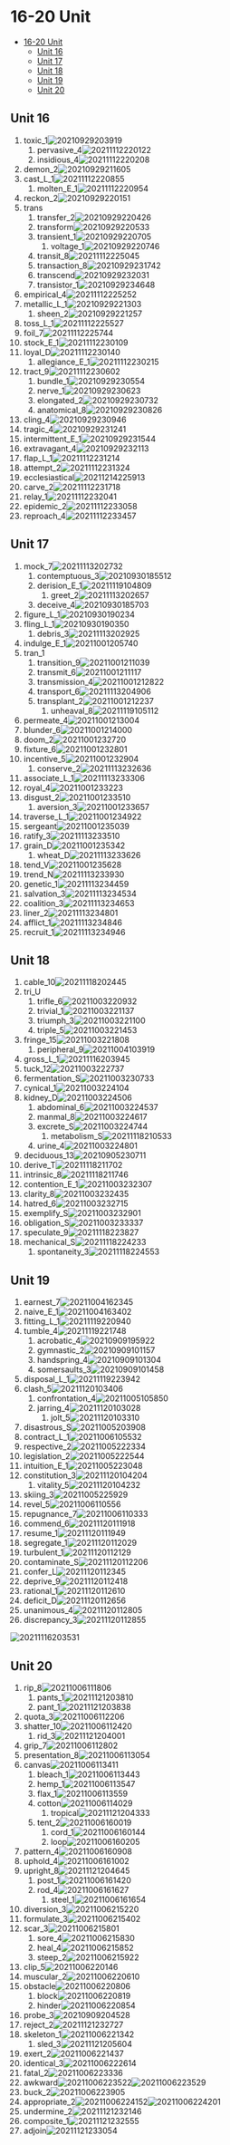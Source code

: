 # 16-20 Unit

- [16-20 Unit](#16-20-unit)
  - [Unit 16](#unit-16)
  - [Unit 17](#unit-17)
  - [Unit 18](#unit-18)
  - [Unit 19](#unit-19)
  - [Unit 20](#unit-20)

## Unit 16

1. toxic_1![20210929203919](https://raw.githubusercontent.com/Logible/Image/main/note_image/20210929203919.png)
   1. pervasive_4![20211112220122](https://raw.githubusercontent.com/Logible/Image/main/note_image/20211112220122.png)
   2. insidious_4![20211112220208](https://raw.githubusercontent.com/Logible/Image/main/note_image/20211112220208.png)
2. demon_2![20210929211605](https://raw.githubusercontent.com/Logible/Image/main/note_image/20210929211605.png)
3. cast_L_1![20211112220855](https://raw.githubusercontent.com/Logible/Image/main/note_image/20211112220855.png)
   1. molten_E_1![20211112220954](https://raw.githubusercontent.com/Logible/Image/main/note_image/20211112220954.png)
4. reckon_2![20210929220151](https://raw.githubusercontent.com/Logible/Image/main/note_image/20210929220151.png)
5. trans
   1. transfer_2![20210929220426](https://raw.githubusercontent.com/Logible/Image/main/note_image/20210929220426.png)
   2. transform![20210929220533](https://raw.githubusercontent.com/Logible/Image/main/note_image/20210929220533.png)
   3. transient_1![20210929220705](https://raw.githubusercontent.com/Logible/Image/main/note_image/20210929220705.png)
      1. voltage_1![20210929220746](https://raw.githubusercontent.com/Logible/Image/main/note_image/20210929220746.png)
   4. transit_8![20211112225045](https://raw.githubusercontent.com/Logible/Image/main/note_image/20211112225045.png)
   5. transaction_8![20210929231742](https://raw.githubusercontent.com/Logible/Image/main/note_image/20210929231742.png)
   6. transcend![20210929232031](https://raw.githubusercontent.com/Logible/Image/main/note_image/20210929232031.png)
   7. transistor_1![20210929234648](https://raw.githubusercontent.com/Logible/Image/main/note_image/20210929234648.png)
6. empirical_4![20211112225252](https://raw.githubusercontent.com/Logible/Image/main/note_image/20211112225252.png)
7. metallic_L_1![20210929221303](https://raw.githubusercontent.com/Logible/Image/main/note_image/20210929221303.png)
    1. sheen_2![20210929221257](https://raw.githubusercontent.com/Logible/Image/main/note_image/20210929221257.png)
8. toss_L_1![20211112225527](https://raw.githubusercontent.com/Logible/Image/main/note_image/20211112225527.png)
9. foil_7![20211112225744](https://raw.githubusercontent.com/Logible/Image/main/note_image/20211112225744.png)
10. stock_E_1![20211112230109](https://raw.githubusercontent.com/Logible/Image/main/note_image/20211112230109.png)
11. loyal_D![20211112230140](https://raw.githubusercontent.com/Logible/Image/main/note_image/20211112230140.png)
    1. allegiance_E_1![20211112230215](https://raw.githubusercontent.com/Logible/Image/main/note_image/20211112230215.png)
12. tract_9![20211112230602](https://raw.githubusercontent.com/Logible/Image/main/note_image/20211112230602.png)
    1. bundle_1![20210929230554](https://raw.githubusercontent.com/Logible/Image/main/note_image/20210929230554.png)
    2. nerve_1![20210929230623](https://raw.githubusercontent.com/Logible/Image/main/note_image/20210929230623.png)
    3. elongated_2![20210929230732](https://raw.githubusercontent.com/Logible/Image/main/note_image/20210929230732.png)
    4. anatomical_8![20210929230826](https://raw.githubusercontent.com/Logible/Image/main/note_image/20210929230826.png)
13. cling_4![20210929230946](https://raw.githubusercontent.com/Logible/Image/main/note_image/20210929230946.png)
14. tragic_4![20210929231241](https://raw.githubusercontent.com/Logible/Image/main/note_image/20210929231241.png)
15. intermittent_E_1![20210929231544](https://raw.githubusercontent.com/Logible/Image/main/note_image/20210929231544.png)
16. extravagant_4![20210929232113](https://raw.githubusercontent.com/Logible/Image/main/note_image/20210929232113.png)
17. flap_L_1![20211112231214](https://raw.githubusercontent.com/Logible/Image/main/note_image/20211112231214.png)
18. attempt_2![20211112231324](https://raw.githubusercontent.com/Logible/Image/main/note_image/20211112231324.png)
19. ecclesiastical![20211214225913](https://raw.githubusercontent.com/Logible/Image/main/note_image/20211214225913.png)
20. carve_2![20211112231718](https://raw.githubusercontent.com/Logible/Image/main/note_image/20211112231718.png)
21. relay_1![20211112232041](https://raw.githubusercontent.com/Logible/Image/main/note_image/20211112232041.png)
22. epidemic_2![20211112233058](https://raw.githubusercontent.com/Logible/Image/main/note_image/20211112233058.png)
23. reproach_4![20211112233457](https://raw.githubusercontent.com/Logible/Image/main/note_image/20211112233457.png)

## Unit 17

1. mock_7![20211113202732](https://raw.githubusercontent.com/Logible/Image/main/note_image/20211113202732.png)
   1. contemptuous_3![20210930185512](https://raw.githubusercontent.com/Logible/Image/main/note_image/20210930185512.png)
   2. derision_E_1![20211119104809](https://raw.githubusercontent.com/Logible/Image/main/note_image/20211119104809.png)
      1. greet_2![20211113202657](https://raw.githubusercontent.com/Logible/Image/main/note_image/20211113202657.png)
   3. deceive_4![20210930185703](https://raw.githubusercontent.com/Logible/Image/main/note_image/20210930185703.png)
2. figure_L_1![20210930190234](https://raw.githubusercontent.com/Logible/Image/main/note_image/20210930190234.png)
3. fling_L_1![20210930190350](https://raw.githubusercontent.com/Logible/Image/main/note_image/20210930190350.png)
   1. debris_3![20211113202925](https://raw.githubusercontent.com/Logible/Image/main/note_image/20211113202925.png)
4. indulge_E_1![20211001205740](https://raw.githubusercontent.com/Logible/Image/main/note_image/20211001205740.png)
5. tran_1
    1. transition_9![20211001211039](https://raw.githubusercontent.com/Logible/Image/main/note_image/20211001211039.png)
    2. transmit_6![20211001211117](https://raw.githubusercontent.com/Logible/Image/main/note_image/20211001211117.png)
    3. transmission_4![20211001212822](https://raw.githubusercontent.com/Logible/Image/main/note_image/20211001212822.png)
    4. transport_6![20211113204906](https://raw.githubusercontent.com/Logible/Image/main/note_image/20211113204906.png)
    5. transplant_2![20211001212237](https://raw.githubusercontent.com/Logible/Image/main/note_image/20211001212237.png)
       1. unheaval_8![20211119105112](https://raw.githubusercontent.com/Logible/Image/main/note_image/20211119105112.png)
6. permeate_4![20211001213004](https://raw.githubusercontent.com/Logible/Image/main/note_image/20211001213004.png)
7. blunder_6![20211001214000](https://raw.githubusercontent.com/Logible/Image/main/note_image/20211001214000.png)
8. doom_2![20211001232720](https://raw.githubusercontent.com/Logible/Image/main/note_image/20211001232720.png)
9. fixture_6![20211001232801](https://raw.githubusercontent.com/Logible/Image/main/note_image/20211001232801.png)
10. incentive_5![20211001232904](https://raw.githubusercontent.com/Logible/Image/main/note_image/20211001232904.png)
    1. conserve_2![20211113232636](https://raw.githubusercontent.com/Logible/Image/main/note_image/20211113232636.png)
11. associate_L_1![20211113233306](https://raw.githubusercontent.com/Logible/Image/main/note_image/20211113233306.png)
12. royal_4![20211001233223](https://raw.githubusercontent.com/Logible/Image/main/note_image/20211001233223.png)
13. disgust_2![20211001233510](https://raw.githubusercontent.com/Logible/Image/main/note_image/20211001233510.png)
    1. aversion_3![20211001233657](https://raw.githubusercontent.com/Logible/Image/main/note_image/20211001233657.png)
14. traverse_L_1![20211001234922](https://raw.githubusercontent.com/Logible/Image/main/note_image/20211001234922.png)
15. sergeant![20211001235039](https://raw.githubusercontent.com/Logible/Image/main/note_image/20211001235039.png)
16. ratify_3![20211113233510](https://raw.githubusercontent.com/Logible/Image/main/note_image/20211113233510.png)
17. grain_D![20211001235342](https://raw.githubusercontent.com/Logible/Image/main/note_image/20211001235342.png)
    1. wheat_D![20211113233626](https://raw.githubusercontent.com/Logible/Image/main/note_image/20211113233626.png)
18. tend_V![20211001235628](https://raw.githubusercontent.com/Logible/Image/main/note_image/20211001235628.png)
19. trend_N![20211113233930](https://raw.githubusercontent.com/Logible/Image/main/note_image/20211113233930.png)
20. genetic_1![20211113234459](https://raw.githubusercontent.com/Logible/Image/main/note_image/20211113234459.png)
21. salvation_3![20211113234534](https://raw.githubusercontent.com/Logible/Image/main/note_image/20211113234534.png)
22. coalition_3![20211113234653](https://raw.githubusercontent.com/Logible/Image/main/note_image/20211113234653.png)
23. liner_2![20211113234801](https://raw.githubusercontent.com/Logible/Image/main/note_image/20211113234801.png)
24. afflict_1![20211113234846](https://raw.githubusercontent.com/Logible/Image/main/note_image/20211113234846.png)
25. recruit_1![20211113234946](https://raw.githubusercontent.com/Logible/Image/main/note_image/20211113234946.png)

## Unit 18

1. cable_10![20211118202445](https://raw.githubusercontent.com/Logible/Image/main/note_image/20211118202445.png)
2. tri_U
   1. trifle_6![20211003220932](https://raw.githubusercontent.com/Logible/Image/main/note_image/20211003220932.png)
   2. trivial_1![20211003221137](https://raw.githubusercontent.com/Logible/Image/main/note_image/20211003221137.png)
   3. triumph_3![20211003221100](https://raw.githubusercontent.com/Logible/Image/main/note_image/20211003221100.png)
   4. triple_5![20211003221453](https://raw.githubusercontent.com/Logible/Image/main/note_image/20211003221453.png)
3. fringe_15![20211003221808](https://raw.githubusercontent.com/Logible/Image/main/note_image/20211003221808.png)
   1. peripheral_9![20211004103919](https://raw.githubusercontent.com/Logible/Image/main/note_image/20211004103919.png)
4. gross_L_1![20211116203945](https://raw.githubusercontent.com/Logible/Image/main/note_image/20211116203945.png)
5. tuck_12![20211003222737](https://raw.githubusercontent.com/Logible/Image/main/note_image/20211003222737.png)
6. fermentation_S![20211003230733](https://raw.githubusercontent.com/Logible/Image/main/note_image/20211003230733.png)
7. cynical_1![20211003224104](https://raw.githubusercontent.com/Logible/Image/main/note_image/20211003224104.png)
8. kidney_D![20211003224506](https://raw.githubusercontent.com/Logible/Image/main/note_image/20211003224506.png)
    1. abdominal_6![20211003224537](https://raw.githubusercontent.com/Logible/Image/main/note_image/20211003224537.png)
    2. manmal_8![20211003224617](https://raw.githubusercontent.com/Logible/Image/main/note_image/20211003224617.png)
    3. excrete_S![20211003224744](https://raw.githubusercontent.com/Logible/Image/main/note_image/20211003224744.png)
       1. metabolism_S![20211118210533](https://raw.githubusercontent.com/Logible/Image/main/note_image/20211118210533.png)
    4. urine_4![20211003224801](https://raw.githubusercontent.com/Logible/Image/main/note_image/20211003224801.png)
9. deciduous_13![20210905230711](https://raw.githubusercontent.com/Logible/Image/main/note_image/20210905230711.png)
10. derive_T![20211118211702](https://raw.githubusercontent.com/Logible/Image/main/note_image/20211118211702.png)
11. intrinsic_8![20211118211746](https://raw.githubusercontent.com/Logible/Image/main/note_image/20211118211746.png)
12. contention_E_1![20211003232307](https://raw.githubusercontent.com/Logible/Image/main/note_image/20211003232307.png)
13. clarity_8![20211003232435](https://raw.githubusercontent.com/Logible/Image/main/note_image/20211003232435.png)
14. hatred_6![20211003232715](https://raw.githubusercontent.com/Logible/Image/main/note_image/20211003232715.png)
15. exemplify_S![20211003232901](https://raw.githubusercontent.com/Logible/Image/main/note_image/20211003232901.png)
16. obligation_S![20211003233337](https://raw.githubusercontent.com/Logible/Image/main/note_image/20211003233337.png)
17. speculate_9![20211118223827](https://raw.githubusercontent.com/Logible/Image/main/note_image/20211118223827.png)
18. mechanical_S![20211118224233](https://raw.githubusercontent.com/Logible/Image/main/note_image/20211118224233.png)
    1. spontaneity_3![20211118224553](https://raw.githubusercontent.com/Logible/Image/main/note_image/20211118224553.png)

## Unit 19

1. earnest_7![20211004162345](https://raw.githubusercontent.com/Logible/Image/main/note_image/20211004162345.png)
2. naive_E_1![20211004163402](https://raw.githubusercontent.com/Logible/Image/main/note_image/20211004163402.png)
3. fitting_L_1![20211119220940](https://raw.githubusercontent.com/Logible/Image/main/note_image/20211119220940.png)
4. tumble_4![20211119221748](https://raw.githubusercontent.com/Logible/Image/main/note_image/20211119221748.png)
   1. acrobatic_4![20210909195922](https://raw.githubusercontent.com/Logible/Image/main/note_image/20210909195922.png)
   2. gymnastic_2![20210909101157](https://raw.githubusercontent.com/Logible/Image/main/note_image/20210909101157.png)
   3. handspring_4![20210909101304](https://raw.githubusercontent.com/Logible/Image/main/note_image/20210909101304.png)
   4. somersaults_3![20210909101458](https://raw.githubusercontent.com/Logible/Image/main/note_image/20210909101458.png)
5. disposal_L_1![20211119223942](https://raw.githubusercontent.com/Logible/Image/main/note_image/20211119223942.png)
6. clash_5![20211120103406](https://raw.githubusercontent.com/Logible/Image/main/note_image/20211120103406.png)
    1. confrontation_4![20211005105850](https://raw.githubusercontent.com/Logible/Image/main/note_image/20211005105850.png)
    2. jarring_4![20211120103028](https://raw.githubusercontent.com/Logible/Image/main/note_image/20211120103028.png)
       1. jolt_5![20211120103310](https://raw.githubusercontent.com/Logible/Image/main/note_image/20211120103310.png)
7. disastrous_S![20211005203908](https://raw.githubusercontent.com/Logible/Image/main/note_image/20211005203908.png)
8. contract_L_1![20211006105532](https://raw.githubusercontent.com/Logible/Image/main/note_image/20211006105532.png)
9. respective_2![20211005222334](https://raw.githubusercontent.com/Logible/Image/main/note_image/20211005222334.png)
10. legislation_2![20211005222544](https://raw.githubusercontent.com/Logible/Image/main/note_image/20211005222544.png)
11. intuition_E_1![20211005223048](https://raw.githubusercontent.com/Logible/Image/main/note_image/20211005223048.png)
12. constitution_3![20211120104204](https://raw.githubusercontent.com/Logible/Image/main/note_image/20211120104204.png)
    1. vitality_5![20211120104232](https://raw.githubusercontent.com/Logible/Image/main/note_image/20211120104232.png)
13. skiing_3![20211005225929](https://raw.githubusercontent.com/Logible/Image/main/note_image/20211005225929.png)
14. revel_5![20211006110556](https://raw.githubusercontent.com/Logible/Image/main/note_image/20211006110556.png)
15. repugnance_7![20211006110333](https://raw.githubusercontent.com/Logible/Image/main/note_image/20211006110333.png)
16. commend_6![20211120111918](https://raw.githubusercontent.com/Logible/Image/main/note_image/20211120111918.png)
17. resume_1![20211120111949](https://raw.githubusercontent.com/Logible/Image/main/note_image/20211120111949.png)
18. segregate_1![20211120112029](https://raw.githubusercontent.com/Logible/Image/main/note_image/20211120112029.png)
19. turbulent_1![20211120112129](https://raw.githubusercontent.com/Logible/Image/main/note_image/20211120112129.png)
20. contaminate_S![20211120112206](https://raw.githubusercontent.com/Logible/Image/main/note_image/20211120112206.png)
21. confer_L![20211120112345](https://raw.githubusercontent.com/Logible/Image/main/note_image/20211120112345.png)
22. deprive_9![20211120112418](https://raw.githubusercontent.com/Logible/Image/main/note_image/20211120112418.png)
23. rational_1![20211120112610](https://raw.githubusercontent.com/Logible/Image/main/note_image/20211120112610.png)
24. deficit_D![20211120112656](https://raw.githubusercontent.com/Logible/Image/main/note_image/20211120112656.png)
25. unanimous_4![20211120112805](https://raw.githubusercontent.com/Logible/Image/main/note_image/20211120112805.png)
26. discrepancy_3![20211120112855](https://raw.githubusercontent.com/Logible/Image/main/note_image/20211120112855.png)

![20211116203531](https://raw.githubusercontent.com/Logible/Image/main/note_image/20211116203531.png)

## Unit 20

1. rip_8![20211006111806](https://raw.githubusercontent.com/Logible/Image/main/note_image/20211006111806.png)
   1. pants_1![20211121203810](https://raw.githubusercontent.com/Logible/Image/main/note_image/20211121203810.png)
   2. pant_1![20211121203838](https://raw.githubusercontent.com/Logible/Image/main/note_image/20211121203838.png)
2. quota_3![20211006112206](https://raw.githubusercontent.com/Logible/Image/main/note_image/20211006112206.png)
3. shatter_10![20211006112420](https://raw.githubusercontent.com/Logible/Image/main/note_image/20211006112420.png)
   1. rid_3![20211121204001](https://raw.githubusercontent.com/Logible/Image/main/note_image/20211121204001.png)
4. grip_7![20211006112802](https://raw.githubusercontent.com/Logible/Image/main/note_image/20211006112802.png)
5. presentation_8![20211006113054](https://raw.githubusercontent.com/Logible/Image/main/note_image/20211006113054.png)
6. canvas![20211006113411](https://raw.githubusercontent.com/Logible/Image/main/note_image/20211006113411.png)
   1. bleach_1![20211006113443](https://raw.githubusercontent.com/Logible/Image/main/note_image/20211006113443.png)
   2. hemp_1![20211006113547](https://raw.githubusercontent.com/Logible/Image/main/note_image/20211006113547.png)
   3. flax_1![20211006113559](https://raw.githubusercontent.com/Logible/Image/main/note_image/20211006113559.png)
   4. cotton![20211006114029](https://raw.githubusercontent.com/Logible/Image/main/note_image/20211006114029.png)
      1. tropical![20211121204333](https://raw.githubusercontent.com/Logible/Image/main/note_image/20211121204333.png)
   5. tent_2![20211006160019](https://raw.githubusercontent.com/Logible/Image/main/note_image/20211006160019.png)
      1. cord_1![20211006160144](https://raw.githubusercontent.com/Logible/Image/main/note_image/20211006160144.png)
      2. loop![20211006160205](https://raw.githubusercontent.com/Logible/Image/main/note_image/20211006160205.png)
7. pattern_4![20211006160908](https://raw.githubusercontent.com/Logible/Image/main/note_image/20211006160908.png)
8. uphold_4![20211006161002](https://raw.githubusercontent.com/Logible/Image/main/note_image/20211006161002.png)
9. upright_8![20211121204645](https://raw.githubusercontent.com/Logible/Image/main/note_image/20211121204645.png)
   1. post_1![20211006161420](https://raw.githubusercontent.com/Logible/Image/main/note_image/20211006161420.png)
   2. rod_4![20211006161627](https://raw.githubusercontent.com/Logible/Image/main/note_image/20211006161627.png)
      1. steel_1![20211006161654](https://raw.githubusercontent.com/Logible/Image/main/note_image/20211006161654.png)
10. diversion_3![20211006215220](https://raw.githubusercontent.com/Logible/Image/main/note_image/20211006215220.png)
11. formulate_3![20211006215402](https://raw.githubusercontent.com/Logible/Image/main/note_image/20211006215402.png)
12. scar_3![20211006215801](https://raw.githubusercontent.com/Logible/Image/main/note_image/20211006215801.png)
    1. sore_4![20211006215830](https://raw.githubusercontent.com/Logible/Image/main/note_image/20211006215830.png)
    2. heal_4![20211006215852](https://raw.githubusercontent.com/Logible/Image/main/note_image/20211006215852.png)
    3. steep_2![20211006215922](https://raw.githubusercontent.com/Logible/Image/main/note_image/20211006215922.png)
13. clip_5![20211006220146](https://raw.githubusercontent.com/Logible/Image/main/note_image/20211006220146.png)
14. muscular_2![20211006220610](https://raw.githubusercontent.com/Logible/Image/main/note_image/20211006220610.png)
15. obstacle![20211006220806](https://raw.githubusercontent.com/Logible/Image/main/note_image/20211006220806.png)
    1. block![20211006220819](https://raw.githubusercontent.com/Logible/Image/main/note_image/20211006220819.png)
    2. hinder![20211006220854](https://raw.githubusercontent.com/Logible/Image/main/note_image/20211006220854.png)
16. probe_3![20210909204528](https://raw.githubusercontent.com/Logible/Image/main/note_image/20210909204528.png)
17. reject_2![20211121232727](https://raw.githubusercontent.com/Logible/Image/main/note_image/20211121232727.png)
18. skeleton_1![20211006221342](https://raw.githubusercontent.com/Logible/Image/main/note_image/20211006221342.png)
    1. sled_3![20211121205604](https://raw.githubusercontent.com/Logible/Image/main/note_image/20211121205604.png)
19. exert_2![20211006221437](https://raw.githubusercontent.com/Logible/Image/main/note_image/20211006221437.png)
20. identical_3![20211006222614](https://raw.githubusercontent.com/Logible/Image/main/note_image/20211006222614.png)
21. fatal_2![20211006223336](https://raw.githubusercontent.com/Logible/Image/main/note_image/20211006223336.png)
22. awkward![20211006223522](https://raw.githubusercontent.com/Logible/Image/main/note_image/20211006223522.png)![20211006223529](https://raw.githubusercontent.com/Logible/Image/main/note_image/20211006223529.png)
23. buck_2![20211006223905](https://raw.githubusercontent.com/Logible/Image/main/note_image/20211006223905.png)
24. appropriate_2![20211006224152](https://raw.githubusercontent.com/Logible/Image/main/note_image/20211006224152.png)![20211006224201](https://raw.githubusercontent.com/Logible/Image/main/note_image/20211006224201.png)
25. undermine_2![20211121232146](https://raw.githubusercontent.com/Logible/Image/main/note_image/20211121232146.png)
26. composite_1![20211121232555](https://raw.githubusercontent.com/Logible/Image/main/note_image/20211121232555.png)
27. adjoin![20211121233054](https://raw.githubusercontent.com/Logible/Image/main/note_image/20211121233054.png)
